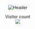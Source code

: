 <div style="text-align:center;">
  <img src="https://github.com/Mvsterpiece/Mvsterpiece/blob/main/Skyline.gif" style="vertical-align:middle;" alt="Header">
</div>



<p align="center"> 
  Visitor count<br>
  <img src="https://profile-counter.glitch.me/mvsterpiece/count.svg" style="color: white;"/>
</p>

